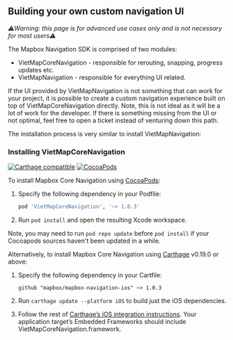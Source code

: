 ## Building your own custom navigation UI

_⚠️Warning: this page is for advanced use cases only and is not necessary for most users⚠️_

The Mapbox Navigation SDK is comprised of two modules:

* VietMapCoreNavigation - responsible for rerouting, snapping, progress updates etc.
* VietMapNavigation - responsible for everything UI related.

If the UI provided by VietMapNavigation is not something that can work for your project, it is possible to create a custom navigation experience built on top of VietMapCoreNavigation directly. Note, this is not ideal as it will be a lot of work for the developer. If there is something missing from the UI or not optimal, feel free to open a ticket instead of venturing down this path.

The installation process is very similar to install VietMapNavigation:

### Installing VietMapCoreNavigation

[![Carthage compatible](https://img.shields.io/badge/Carthage-compatible-4BC51D.svg?style=flat)](https://github.com/Carthage/Carthage)
[![CocoaPods](https://img.shields.io/cocoapods/v/VietMapCoreNavigation.svg)](https://cocoapods.org/pods/VietMapCoreNavigation/)

To install Mapbox Core Navigation using [CocoaPods](https://cocoapods.org/):

1. Specify the following dependency in your Podfile:
   ```ruby
   pod 'VietMapCoreNavigation', '~> 1.0.3'
   ```

1. Run `pod install` and open the resulting Xcode workspace.

Note, you may need to run `pod repo update` before `pod install` if your Cocoapods sources haven't been updated in a while.

Alternatively, to install Mapbox Core Navigation using [Carthage](https://github.com/Carthage/Carthage/) v0.19.0 or above:

1. Specify the following dependency in your Cartfile:
   ```cartfile
   github "mapbox/mapbox-navigation-ios" ~> 1.0.3
   ```

1. Run `carthage update --platform iOS` to build just the iOS dependencies.

1. Follow the rest of [Carthage’s iOS integration instructions](https://github.com/Carthage/Carthage#if-youre-building-for-ios-tvos-or-watchos). Your application target’s Embedded Frameworks should include VietMapCoreNavigation.framework.
